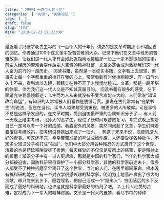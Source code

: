 ```yaml
---
title: "【书评】一百个人的十年"
categories: [ "阅读", "阅读笔记 "]
tags: [  ]
draft: false
slug: "103"
date: "2019-02-23 01:23:00"
---
```



最近看了冯骥才老先生写的《一百个人的十年》，讲述的是文革时期那段不堪回首的回忆。作者通过100个在文革中受苦受难的大众，记录下他们在文革中经历的苦难故事，让我们这一代人才有会如此近距离地接触那一段上一辈不愿提起的往事。前辈人经历的苦难会变作后辈人宝贵的精神财富，文革必定会成为激励我们这一代人奋力前行的一段历史。 
阅读书籍，虽然是一本纪实书籍，文字看上去很轻，但事实上每一个字都重重的捶打在我的心上，常常看到有时候捶胸顿足，有一口气久久上不来，看到难以入眠，眼睛实在睁不开了才慢慢地睡去。文革，那是一段不堪的往事，作为我们这一代人又是不知其真面目的。
阅读书籍有很多的感受，在下面请允许我慢慢叙述： 
1.生而为人从来就没有不受苦难能长大的。人们常说“知识改变命运”，有知识的人常常被人们看作是腰缠万贯，虽说在古代常常有“穷酸书生”的说法，但是在当代，读书人越来越受到重视，被更多的人所敬仰。可是事情不总是这样子发展的，在文革时期，受到迫害最严重的当属知识分子了.....有人前一天晚上结束考研，北师大的高才生，经过了长时间艰苦的复习，考完试晚上想着自己一定可以考一个好的成绩，看着窗外的风景，突然间闹起了文革，学生们喊着要废除考研政策，把考研试卷拖出来点了一把火......葬送了未来不说，浪费的是大好的青春。可这还不完，幸幸苦苦准备的考试成绩作废，人还要受尽各种批斗，不知多少知识分子被打成“右派”，他们中大部分用各种残忍的方式离开了这个世界，活着的也是苟延残喘受尽了折磨，每天经受的不仅仅是皮肉上的痛苦，更是精神上的折磨！知识分子中有一派人更艰难，那就是中国的科学家们，当年的科学家大部分都被迫害，国防科研项目保护了一小部分科学家，其他的科学家前途未卜，很多人都受不了种种折磨早早离开了这个世界，当时的人们，在哪里都闹革命，根本没有搞科研的地方，有一个对农学很感兴趣的科学家，明明为土地高产做出了很大的贡献，却只能来到乡下，隐姓埋名，把自己活成一个“隐形人”，穷困落后的乡下反而成了最好的科研地。也许这就是科学家最好的结局了吧。 
2.上代人经受的苦难，定将成为下一辈人的精神财富。文革是一代人的噩梦，看尽书中的种种